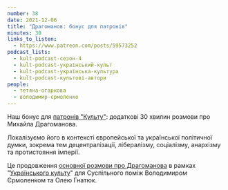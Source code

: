```yaml
---
number: 38
date: 2021-12-06
title: "Драгоманов: бонус для патронів"
minutes: 30
links_to_listen:
  - https://www.patreon.com/posts/59573252
podcast_lists:
  - kult-podcast-сезон-4
  - kult-podcast-український-культ
  - kult-podcast-українська-культура
  - kult-podcast-культові-автори
people:
  - тетяна-огаркова
  - володимир-єрмоленко
---
```


Наш бонус для [патронів "Культу"][1]: додаткові 30 хвилин розмови про Михайла Драгоманова.

Локалізуємо його в контексті європейської та української політичної думки,
зокрема тем децентралізації, лібералізму, соціалізму, анархізму та протистояння
імперії.

Це продовження [основної розмови про Драгоманова][2] в рамках "[Українського культу][3]" для
Суспільного поміж Володимиром Єрмоленком та Олею Гнатюк.

[1]: https://patreon.com/kultpodcast
[2]: /український-культ/02/
[3]:/український-культ/
